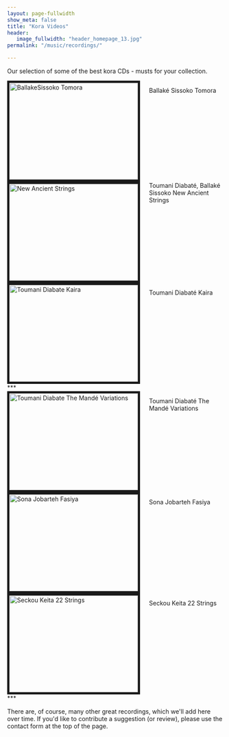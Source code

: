 ```yaml
---
layout: page-fullwidth
show_meta: false
title: "Kora Videos"
header:
   image_fullwidth: "header_homepage_13.jpg"
permalink: "/music/recordings/"

---
```

Our selection of some of the best kora CDs - musts for your collection. 

<div class="row">

  <div class="large-4 columns">
<img src="{{ site.urlimg }}BallakeSissokoTomora.jpg" 
alt="BallakeSissoko Tomora" width="300" height="225" border="5" />
<p>Ballaké Sissoko Tomora
</div>
 <div class="large-4 columns">
<img src="{{ site.urlimg }}NewAncientStrings.jpg" 
alt="New Ancient Strings" width="300" height="225" border="5" />
Toumani Diabaté, Ballaké Sissoko New Ancient Strings   
</div>
 <div class="large-4 columns">
<img src="{{ site.urlimg }}ToumaniDiabateKaira.jpg" 
alt="Toumani Diabate Kaira" width="300" height="225" border="5" />
<p>Toumani Diabaté Kaira 
</div>
</div>
***
<div class="row">
<div class="large-4 columns">
<img src="{{ site.urlimg }}TheMandéVariations.jpg" 
alt="Toumani Diabate The Mandé Variations" width="300" height="225" border="5" />
 <p>Toumani Diabaté The Mandé Variations
 </div>
 <div class="large-4 columns">
<img src="{{ site.urlimg }}SonaJobartehFasiya.jpg" 
alt="Sona Jobarteh Fasiya" width="300" height="225" border="5" />
<p>Sona Jobarteh Fasiya
</div>
 <div class="large-4 columns">
<img src="{{ site.urlimg }}SeckouKeita22Strings.jpg" 
alt="Seckou Keita 22 Strings" width="300" height="225" border="5" />
<p>Seckou Keita 22 Strings
</div> 
</div>
***

There are, of course, many other great recordings, which we'll add here over time.
If you'd like to contribute a suggestion (or review), please use the contact form at the top of the page.
